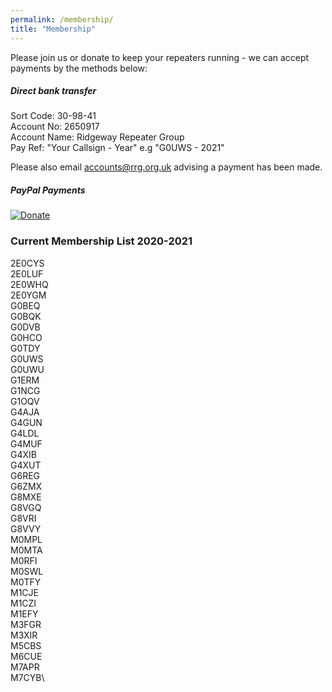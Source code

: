 ```yaml
---
permalink: /membership/
title: "Membership"
---
```


Please join us or donate to keep your repeaters running - we can accept payments by the methods below:

##### Direct bank transfer 

Sort Code: 30-98-41  
Account No: 2650917  
Account Name: Ridgeway Repeater Group  
Pay Ref: "Your Callsign - Year" e.g "G0UWS - 2021"  

Please also email [accounts@rrg.org.uk](accounts@rrg.org.uk) advising a payment has been made.

##### PayPal Payments

[![Donate](https://www.paypalobjects.com/en_US/GB/i/btn/btn_donateCC_LG.gif)](https://www.paypal.com/cgi-bin/webscr?cmd=_s-xclick&hosted_button_id=8W6FF5Z7H99UL)

### Current Membership List 2020-2021

2E0CYS\
2E0LUF\
2E0WHQ\
2E0YGM\
G0BEQ\
G0BQK\
G0DVB\
G0HCO\
G0TDY\
G0UWS\
G0UWU\
G1ERM\
G1NCG\
G1OQV\
G4AJA\
G4GUN\
G4LDL\
G4MUF\
G4XIB\
G4XUT\
G6REG\
G6ZMX\
G8MXE\
G8VGQ\
G8VRI\
G8VVY\
M0MPL\
M0MTA\
M0RFI\
M0SWL\
M0TFY\
M1CJE\
M1CZI\
M1EFY\
M3FGR\
M3XIR\
M5CBS\
M6CUE\
M7APR\
M7CYB\
